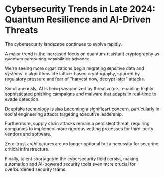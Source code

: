 # Cybersecurity Trends in Late 2024: Quantum Resilience and AI-Driven Threats

The cybersecurity landscape continues to evolve rapidly.

A major trend is the increased focus on quantum-resistant cryptography as quantum computing capabilities advance.

We're seeing more organizations begin migrating sensitive data and systems to algorithms like lattice-based cryptography, spurred by regulatory pressure and fear of "harvest now, decrypt later" attacks.

Simultaneously, AI is being weaponized by threat actors, enabling highly sophisticated phishing campaigns and malware that adapts in real-time to evade detection.

Deepfake technology is also becoming a significant concern, particularly in social engineering attacks targeting executive leadership.

Furthermore, supply chain attacks remain a persistent threat, requiring companies to implement more rigorous vetting processes for third-party vendors and software.

Zero-trust architectures are no longer optional but a necessity for securing critical infrastructure.

Finally, talent shortages in the cybersecurity field persist, making automation and AI-powered security tools even more crucial for overburdened security teams.
